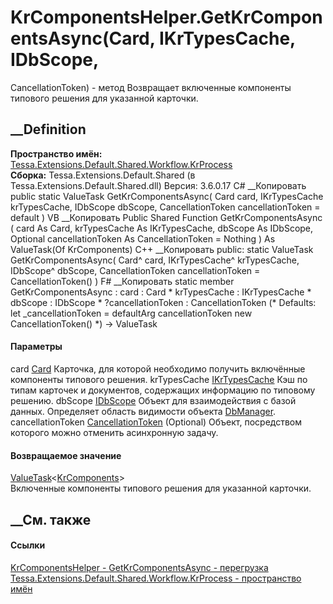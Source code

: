 # KrComponentsHelper.GetKrComponentsAsync(Card, IKrTypesCache, IDbScope,
CancellationToken) - метод
Возвращает включенные компоненты типового решения для указанной карточки.
## __Definition
 **Пространство имён:**
[Tessa.Extensions.Default.Shared.Workflow.KrProcess](N_Tessa_Extensions_Default_Shared_Workflow_KrProcess.htm)  
 **Сборка:** Tessa.Extensions.Default.Shared (в
Tessa.Extensions.Default.Shared.dll) Версия: 3.6.0.17
C# __Копировать
     public static ValueTask<KrComponents> GetKrComponentsAsync(
    	Card card,
    	IKrTypesCache krTypesCache,
    	IDbScope dbScope,
    	CancellationToken cancellationToken = default
    )
VB __Копировать
     Public Shared Function GetKrComponentsAsync ( 
    	card As Card,
    	krTypesCache As IKrTypesCache,
    	dbScope As IDbScope,
    	Optional cancellationToken As CancellationToken = Nothing
    ) As ValueTask(Of KrComponents)
C++ __Копировать
     public:
    static ValueTask<KrComponents> GetKrComponentsAsync(
    	Card^ card, 
    	IKrTypesCache^ krTypesCache, 
    	IDbScope^ dbScope, 
    	CancellationToken cancellationToken = CancellationToken()
    )
F# __Копировать
     static member GetKrComponentsAsync : 
            card : Card * 
            krTypesCache : IKrTypesCache * 
            dbScope : IDbScope * 
            ?cancellationToken : CancellationToken 
    (* Defaults:
            let _cancellationToken = defaultArg cancellationToken new CancellationToken()
    *)
    -> ValueTask<KrComponents> 
#### Параметры
card [Card](T_Tessa_Cards_Card.htm)
    Карточка, для которой необходимо получить включённые компоненты типового решения.
krTypesCache
[IKrTypesCache](T_Tessa_Extensions_Default_Shared_Workflow_KrProcess_IKrTypesCache.htm)
Кэш по типам карточек и документов, содержащих информацию по типовому решению.
dbScope [IDbScope](T_Tessa_Platform_Data_IDbScope.htm)
Объект для взаимодействия с базой данных. Определяет область видимости объекта
[DbManager](T_Tessa_Platform_Data_DbManager.htm).
cancellationToken
[CancellationToken](https://learn.microsoft.com/dotnet/api/system.threading.cancellationtoken)
(Optional)
    Объект, посредством которого можно отменить асинхронную задачу.
#### Возвращаемое значение
[ValueTask](https://learn.microsoft.com/dotnet/api/system.threading.tasks.valuetask-1)<[KrComponents](T_Tessa_Extensions_Default_Shared_Workflow_KrProcess_KrComponents.htm)>  
Включенные компоненты типового решения для указанной карточки.
##  __См. также
#### Ссылки
[KrComponentsHelper -
](T_Tessa_Extensions_Default_Shared_Workflow_KrProcess_KrComponentsHelper.htm)
[GetKrComponentsAsync -
перегрузка](Overload_Tessa_Extensions_Default_Shared_Workflow_KrProcess_KrComponentsHelper_GetKrComponentsAsync.htm)
[Tessa.Extensions.Default.Shared.Workflow.KrProcess - пространство
имён](N_Tessa_Extensions_Default_Shared_Workflow_KrProcess.htm)
